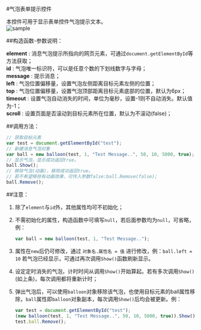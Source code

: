 #气泡表单提示控件

本控件可用于显示表单控件气泡提示文本。   
![sample](http://segmentfault.com/img/bVbrGa)

##构造函数-参数说明：

**element** : 消息气泡提示所指向的网页元素，可通过`document.getElementById`等方法获取；   
**id**		: 气泡唯一标识符，可以是任意个数的下划线数字与字母；   
**message**	: 提示消息；   
**left**	: 气泡位置偏移量，设置气泡左侧距离目标元素左侧的位置；   
**top**		: 气泡位置偏移量，设置气泡顶部距离目标元素底部的位置，默认为6px；   
**timeout**	: 设置气泡自动消失的时间，单位为毫秒，设置-1则不自动消失。默认值为-1；   
**scroll**	: 设置页面是否滚动到目标元素所在位置，默认为不滚动(false)；   

##调用方法：

``` javascript
// 获取目标元素
var test = document.getElementById("test"); 
// 新建消息气泡对象
var ball = new balloon(test, 1, "Test Message..", 50, 10, 5000, true); 
// 显示气泡，显示成功返回true。
ball.Show(); 
// 移除气泡(动画)，移除成功返回true。
// 若不希望移除有动画效果，可传入参数false:ball.Remove(false);
ball.Remove();
```

##注意：

1. 除了`element`与`id`外，其他属性均可不初始化；   
2. 不需初始化的属性，构造函数中可填写`null`，若后面参数均为`null`，可省略，例： 
  
	``` javascript
	var ball = new balloon(test, 1, "Test Message..");   
	```   
	
3. 属性在`new`后仍可修改，通过 `对象名.属性名 = 值` 进行修改，例：`ball.left = 10` 若气泡已经显示，可通过再次调用`Show()`函数刷新显示。   
4. 设定定时消失的气泡，计时时间从调用`Show()`开始算起。若有多次调用`Show()`(如上条)，每次调用都将重新计时；   
5. 弹出气泡后，可以使用`balloon`对象移除该气泡，也使用目标元素的ball属性移除，`ball`属性即`balloon`对象副本，每次调用`Show()`后均会被更新。例：

	```javascript
	var test = document.getElementById("test");
	(new balloon(test, 1, "Test Message..", 50, 10, 5000, true)).Show();
	test.ball.Remove();
	```   
	